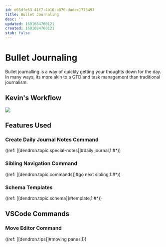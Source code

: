 ```yaml
---
id: e65dfe53-41f7-4b16-b870-dadec1775497
title: Bullet Journaling
desc: ''
updated: 1601684760121
created: 1601684760121
stub: false
---
```


# Bullet Journaling

Bullet journalling is a way of quickly getting your thoughts down for the day. In many ways, its more akin to a GTD and task management than traditional journalism. 

## Kevin's Workflow
<a href="https://www.loom.com/share/d710f69972f8418eb0fdb029e19c3b02"> 
<img style="" src="https://cdn.loom.com/sessions/thumbnails/d710f69972f8418eb0fdb029e19c3b02-with-play.gif"> </a>

## Features Used

### Create Daily Journal Notes Command
((ref: [[dendron.topic.special-notes]]#daily journal,1:#*))

### Sibling Navigation Command
((ref: [[dendron.topic.commands]]#go next sibling,1:#*))

### Schema Templates
((ref: [[dendron.topic.schema]]#template,1:#*))

## VSCode Commands

###  Move Editor Command
((ref: [[dendron.tips]]#moving panes,1))

